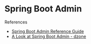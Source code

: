 # Spring Boot Admin

References

- [Spring Boot Admin Reference Guide](https://codecentric.github.io/spring-boot-admin/1.3.4/)
- [A Look at Spring Boot Admin - dzone](https://dzone.com/articles/a-look-at-spring-boot-admin)